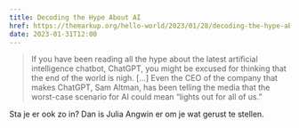 ```yaml
---
title: Decoding the Hype About AI
href: https://themarkup.org/hello-world/2023/01/28/decoding-the-hype-about-ai
date: 2023-01-31T12:00
---
```


> If you have been reading all the hype about the latest artificial intelligence chatbot, ChatGPT, you might be excused for thinking that the end of the world is nigh. […] Even the CEO of the company that makes ChatGPT, Sam Altman, has been telling the media that the worst-case scenario for AI could mean “lights out for all of us.”

Sta je er ook zo in? Dan is Julia Angwin er om je wat gerust te stellen.
